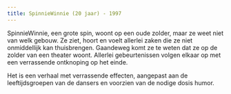 ```yaml
---
title: SpinnieWinnie (20 jaar) - 1997
---
```

SpinnieWinnie, een grote spin, woont op een oude zolder, maar ze weet niet van welk gebouw. Ze ziet, hoort en voelt allerlei zaken die ze niet onmiddellijk kan thuisbrengen. Gaandeweg komt ze te weten dat ze op de zolder van een theater woont. Allerlei gebeurtenissen volgen elkaar op met een verrassende ontknoping op het einde.

Het is een verhaal met verrassende effecten, aangepast aan de leeftijdsgroepen van de dansers en voorzien van de nodige dosis humor.
